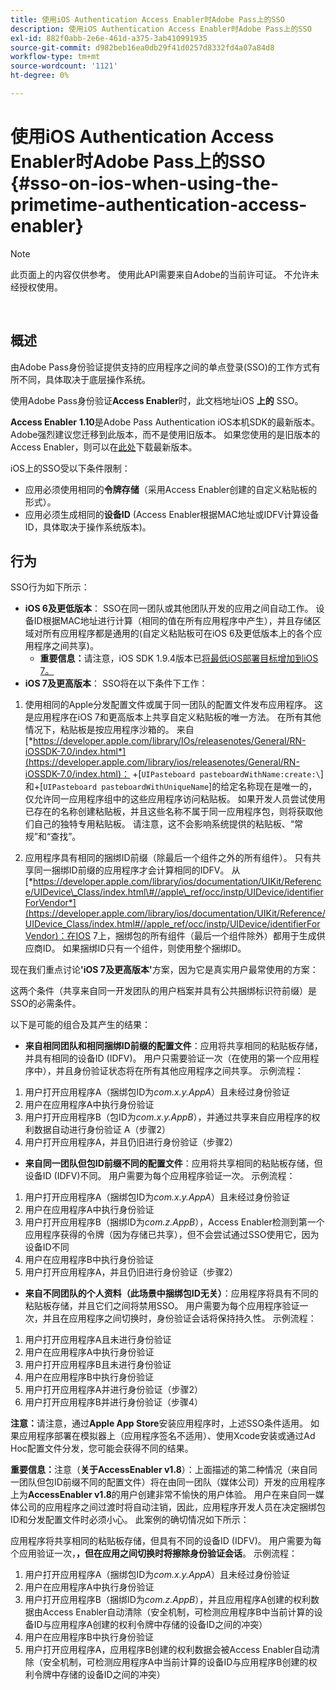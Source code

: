 ```yaml
---
title: 使用iOS Authentication Access Enabler时Adobe Pass上的SSO
description: 使用iOS Authentication Access Enabler时Adobe Pass上的SSO
exl-id: 882f0abb-2e6e-461d-a375-3ab410991935
source-git-commit: d982beb16ea0db29f41d0257d8332fd4a07a84d8
workflow-type: tm+mt
source-wordcount: '1121'
ht-degree: 0%

---
```


# 使用iOS Authentication Access Enabler时Adobe Pass上的SSO {#sso-on-ios-when-using-the-primetime-authentication-access-enabler}

>[!NOTE]
>
>此页面上的内容仅供参考。 使用此API需要来自Adobe的当前许可证。 不允许未经授权使用。

</br>

## 概述

由Adobe Pass身份验证提供支持的应用程序之间的单点登录(SSO)的工作方式有所不同，具体取决于底层操作系统。

使用Adobe Pass身份验证&#x200B;**Access Enabler**&#x200B;时，此文档地址iOS **上的** SSO。

**Access Enabler** **1.10**&#x200B;是Adobe Pass Authentication iOS本机SDK的最新版本。 Adobe强烈建议您迁移到此版本，而不是使用旧版本。 如果您使用的是旧版本的Access Enabler，则可以在[此处](https://tve.zendesk.com/hc/en-us/articles/204963209-iOS-Native-AccessEnabler-Library)下载最新版本。

iOS上的SSO受以下条件限制：

- 应用必须使用相同的&#x200B;**令牌存储**（采用Access Enabler创建的自定义粘贴板的形式）。
- 应用必须生成相同的&#x200B;**设备ID** (Access Enabler根据MAC地址或IDFV计算设备ID，具体取决于操作系统版本)。

## 行为

SSO行为如下所示：

- **iOS 6及更低版本**： SSO在同一团队或其他团队开发的应用之间自动工作。 设备ID根据MAC地址进行计算（相同的值在所有应用程序中产生），并且存储区域对所有应用程序都是通用的(自定义粘贴板可在iOS 6及更低版本上的各个应用程序之间共享)。
   - **重要信息：**&#x200B;请注意，iOS SDK 1.9.4版本已[将最低iOS部署目标增加到iOS 7。](https://tve.zendesk.com/hc/en-us/articles/204963209-iOS-Native-AccessEnabler-Library)
- **iOS 7及更高版本**： SSO将在以下条件下工作：

1. 使用相同的Apple分发配置文件或属于同一团队的配置文件发布应用程序。 这是应用程序在iOS 7和更高版本上共享自定义粘贴板的唯一方法。 在所有其他情况下，粘贴板是按应用程序沙箱的。 来自&#x200B;[*https://developer.apple.com/library/IOs/releasenotes/General/RN-iOSSDK-7.0/index.html*](https://developer.apple.com/library/ios/releasenotes/General/RN-iOSSDK-7.0/index.html)： \+\[`UIPasteboard pasteboardWithName:create:\`]和+\[`UIPasteboard pasteboardWithUniqueName`\]的给定名称现在是唯一的，仅允许同一应用程序组中的这些应用程序访问粘贴板。 如果开发人员尝试使用已存在的名称创建粘贴板，并且这些名称不属于同一应用程序包，则将获取他们自己的独特专用粘贴板。 请注意，这不会影响系统提供的粘贴板、“常规”和“查找”。

1. 应用程序具有相同的捆绑ID前缀（除最后一个组件之外的所有组件）。 只有共享同一捆绑ID前缀的应用程序才会计算相同的IDFV。 从&#x200B;[*https://developer.apple.com/library/ios/documentation/UIKit/Reference/UIDevice\_Class/index.html\#//apple\_ref/occ/instp/UIDevice/identifierForVendor*](https://developer.apple.com/library/ios/documentation/UIKit/Reference/UIDevice_Class/index.html#//apple_ref/occ/instp/UIDevice/identifierForVendor)：在IOS 7上，捆绑包的所有组件（最后一个组件除外）都用于生成供应商ID。 如果捆绑ID只有一个组件，则使用整个捆绑ID。

现在我们重点讨论&#x200B;**&#39;iOS 7及更高版本&#39;**&#x200B;方案，因为它是真实用户最常使用的方案：

这两个条件（共享来自同一开发团队的用户档案并具有公共捆绑标识符前缀）是SSO的必需条件。

以下是可能的组合及其产生的结果：

- **来自相同团队和相同捆绑ID前缀的配置文件**：应用将共享相同的粘贴板存储，并具有相同的设备ID (IDFV)。 用户只需要验证一次（在使用的第一个应用程序中），并且身份验证状态将在所有其他应用程序之间共享。 示例流程：

1. 用户打开应用程序A（捆绑包ID为&#x200B;*com.x.y.AppA*）且未经过身份验证
1. 用户在应用程序A中执行身份验证
1. 用户打开应用程序B（包ID为&#x200B;*com.x.y.AppB*），并通过共享来自应用程序的权利数据自动进行身份验证
A（步骤2）
1. 用户打开应用程序A，并且仍旧进行身份验证（步骤2）



- **来自同一团队但包ID前缀不同的配置文件**：应用将共享相同的粘贴板存储，但设备ID (IDFV)不同。 用户需要为每个应用程序验证一次。 示例流程：

1. 用户打开应用程序A（捆绑包ID为&#x200B;*com.x.y.AppA*）且未经过身份验证
1. 用户在应用程序A中执行身份验证
1. 用户打开应用程序B（捆绑ID为&#x200B;*com.z.AppB*），Access Enabler检测到第一个应用程序获得的令牌（因为存储已共享），但不会尝试通过SSO使用它，因为设备ID不同
1. 用户在应用程序B中执行身份验证
1. 用户打开应用程序A，并且仍旧进行身份验证（步骤2）



- **来自不同团队的个人资料（此场景中捆绑包ID无关）**：应用程序将具有不同的粘贴板存储，并且它们之间将禁用SSO。 用户需要为每个应用程序验证一次，并且在应用程序之间切换时，身份验证会话将保持持久性。 示例流程：


1. 用户打开应用程序A且未进行身份验证
1. 用户在应用程序A中执行身份验证
1. 用户打开应用程序B且未进行身份验证
1. 用户在应用程序B中执行身份验证
1. 用户打开应用程序A并进行身份验证（步骤2）
1. 用户打开应用程序B并进行身份验证（步骤4）

**注意：**&#x200B;请注意，通过&#x200B;**Apple App Store**&#x200B;安装应用程序时，上述SSO条件适用。 如果应用程序部署在模拟器上（应用程序签名不适用）、使用Xcode安装或通过Ad Hoc配置文件分发，您可能会获得不同的结果。

**重要信息：**&#x200B;注意（**关于AccessEnabler v1.8**）：上面描述的第二种情况（来自同一团队但包ID前缀不同的配置文件）将在由同一团队（媒体公司）开发的应用程序上为&#x200B;**AccessEnabler v1.8**&#x200B;的用户创建非常不愉快的用户体验。 用户在来自同一媒体公司的应用程序之间过渡时将自动注销，因此，应用程序开发人员在决定捆绑包ID和分发配置文件时必须小心。 此案例的确切情况如下所示：

应用程序将共享相同的粘贴板存储，但具有不同的设备ID (IDFV)。 用户需要为每个应用验证一次，**，但在应用之间切换时将擦除身份验证会话**。 示例流程：

1. 用户打开应用程序A（捆绑包ID为&#x200B;*com.x.y.AppA*）且未经过身份验证
1. 用户在应用程序A中执行身份验证
1. 用户打开应用程序B（捆绑ID为&#x200B;*com.z.AppB*），并且应用程序A创建的权利数据由Access Enabler自动清除（安全机制，可检测应用程序B中当前计算的设备ID与应用程序A创建的权利令牌中存储的设备ID之间的冲突）
1. 用户在应用程序B中执行身份验证
1. 用户打开应用程序A，应用程序B创建的权利数据会被Access Enabler自动清除（安全机制，可检测应用程序A中当前计算的设备ID与应用程序B创建的权利令牌中存储的设备ID之间的冲突）
